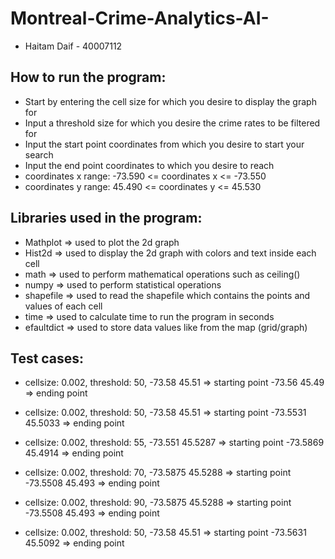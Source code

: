# Montreal-Crime-Analytics-AI-
* Haitam Daif - 40007112

## How to run the program:
* Start by entering the cell size for which you desire to display the graph for
* Input a threshold size for which you desire the crime rates to be filtered for
* Input the start point coordinates from which you desire to start your search 
* Input the end point coordinates to which you desire to reach
* coordinates x range: -73.590 <= coordinates x <= -73.550
* coordinates y range: 45.490 <= coordinates y <= 45.530

## Libraries used in the program:
* Mathplot    => used to plot the 2d graph 
* Hist2d      => used to display the 2d graph with colors and text inside each cell
* math 	      => used to perform mathematical operations such as ceiling()
* numpy       => used to perform statistical operations
* shapefile   => used to read the shapefile which contains the points and values of each cell
* time	      => used to calculate time to run the program in seconds
* efaultdict => used to store data values like from the map (grid/graph)

## Test cases:

* cellsize: 0.002,
threshold: 50,
-73.58 45.51 => starting point
-73.56 45.49 => ending point

* cellsize: 0.002,
threshold: 50,
-73.58 45.51 => starting point
-73.5531 45.5033 => ending point

* cellsize: 0.002,
threshold: 55,
-73.551 45.5287 => starting point
-73.5869 45.4914 => ending point

* cellsize: 0.002,
threshold: 70,
-73.5875 45.5288 => starting point
-73.5508 45.493 => ending point

* cellsize: 0.002,
threshold: 90,
-73.5875 45.5288 => starting point
-73.5508 45.493 => ending point

* cellsize: 0.002,
threshold: 50,
-73.58 45.51 => starting point
-73.5631 45.5092 => ending point

